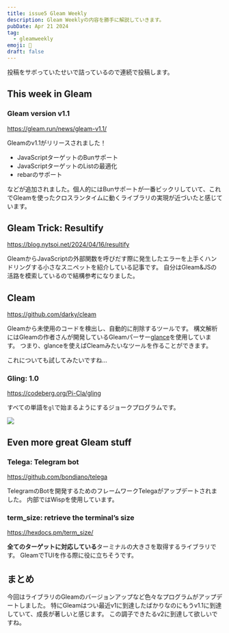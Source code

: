 ```yaml
---
title: issue5 Gleam Weekly
description: Gleam Weeklyの内容を勝手に解説していきます。
pubDate: Apr 21 2024
tag:
  - gleamweekly
emoji: 🦊
draft: false
---
```


投稿をサボっていたせいで詰っているので連続で投稿します。

## This week in Gleam

### Gleam version v1.1

https://gleam.run/news/gleam-v1.1/

Gleamのv1.1がリリースされました！

- JavaScriptターゲットのBunサポート
- JavaScriptターゲットのListの最適化
- rebarのサポート

などが追加されました。個人的にはBunサポートが一番ビックリしていて、これでGleamを使ったクロスランタイムに動くライブラリの実現が近づいたと感じています。

## Gleam Trick: Resultify

https://blog.nytsoi.net/2024/04/16/resultify

GleamからJavaScriptの外部関数を呼びだす際に発生したエラーを上手くハンドリングする小さなスニペットを紹介している記事です。
自分はGleam&JSの活路を模索しているので結構参考になりました。

## Cleam

https://github.com/darky/cleam

Gleamから未使用のコードを検出し、自動的に削除するツールです。
構文解析にはGleamの作者さんが開発しているGleamパーサー[glance](https://github.com/lpil/glance)を使用しています。
つまり、glanceを使えばCleamみたいなツールを作ることができます。

これについても試してみたいですね...

### Gling: 1.0

https://codeberg.org/Pi-Cla/gling

すべての単語を`gl`で始まるようにするジョークプログラムです。

![](https://r2.comamoca.dev/gling.webp)

## Even more great Gleam stuff

### Telega: Telegram bot

https://github.com/bondiano/telega

TelegramのBotを開発するためのフレームワークTelegaがアップデートされました。
内部ではWispを使用しています。

### term_size: retrieve the terminal’s size

https://hexdocs.pm/term_size/

**全てのターゲットに対応している**ターミナルの大きさを取得するライブラリです。
GleamでTUIを作る際に役に立ちそうです。

## まとめ

今回はライブラリのGleamのバージョンアップなど色々なプログラムがアップデートしました。
特にGleamはつい最近v1に到達したばかりなのにもうv1.1に到達していて、成長が著しいと感じます。
この調子できたるv2に到達して欲しいですね。
